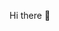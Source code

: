  Hi there 👋

<!--
**rahulkumarg818/rahulkumarg818** is a ✨ _special_ ✨ repository because its `README.md` (this file) appears on your GitHub profile.

Here are some ideas to get you started:
# 👋 Hi, I'm Rahul Kumar
- 💻 3rd Year AIML @ RNSIT, Bangalore
- 🔥 Passionate about Backend Development
- 🚀 Currently learning Spring Boot
- 📫 Reach me at: rahulkumarg818@gmail.com

## 🛠️ Skills
- Languages: Python, Java
- Backend: Spring Boot (Learning)
- Databases: MySQL
- Tools: Git

## 🚀 Projects
- 📈 [My Portfolio Website](#) *(Add your project link here)*
- 🧠 Mini AI tools, coding challenges, and more!

## 📈 GitHub Stats
![Rahul's GitHub stats](https://github-readme-stats.vercel.app/api?username=rahulkumarg818&show_icons=true&count_private=true)

## 🏆 Badges
[![LinkedIn](https://img.shields.io/badge/LinkedIn-Connect-blue?style=flat&logo=linkedin)](https://www.linkedin.com/rahul-kumar-0b1222189)
[![HackerRank](https://img.shields.io/badge/Hackerrank-Solutions-green?style=flat&logo=hackerrank)](https://www.hackerrank.com/rk8709110932)

## 💬 Let's Connect!
- [LinkedIn](https://www.linkedin.com/in/rahul-kumar-0b1222189)


